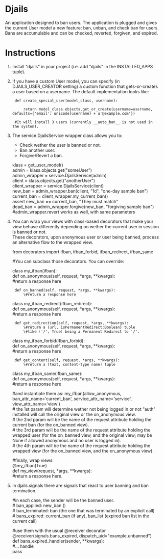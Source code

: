 Djails
======

An application designed to ban users. The application is plugged and gives the current User model a new feature: ban, unban, and check ban for users. Bans are accumulable and can be checked, reverted, forgiven, and expired.

Instructions
============

1. Install "djails" in your project (i.e. add "djails" in the INSTALLED_APPS tuple).  
  
2. If you have a custom User model, you can specify (in DJAILS_USER_CREATOR setting) a custom function that gets-or-creates a user based on a username. The default implementation looks like:

        def create_special_user(model_class, username):  
        
            return model_class.objects.get_or_create(username=username, defaults={'email': unicode(username) + u'@example.com'})  

        #It will install 3 users (currently __auto_ban__ is not used in the system).  
  
3. The service.DjailsService wrapper class allows you to:

    * Check wether the user is banned or not.  
    * Ban another user.  
    * Forgive/Revert a ban.  

    klass = get_user_model()  
    admin = klass.objects.get("someUser")  
    admin_wrapper = service.DjailsService(admin)  
    client = klass.objects.get("anotherUser")  
    client_wrapper = service.DjailsService(client)  
    new_ban = admin_wrapper.ban(client, "1d", "one-day sample ban")  
    current_ban = client_wrapper.my_current_ban()  
    assert new_ban == current_ban, "They must match"  
    dead_ban = admin_wrapper.forgive(new_ban, "forgiving sample ban")  
    #admin_wrapper.revert works as well, with same parameters  

4. You can wrap your views with class-based decorators that make your view behave differently depending on wether the current user in session is banned or not.  
These decorators, upon anonymous user or user being banned, process an alternative flow to the wrapped view.  

    from decorators import ifban, ifban_forbid, ifban_redirect, ifban_same  
    
    \#You can subclass those decorators. You can override:  
    
    class my_ifban(ifban):  
        def on_anonymous(self, request, *args, **kwargs):  
            \#return a response here  

        def on_banned(self, request, *args, **kwargs):  
            \#return a response here  
    
    class my_ifban_redirect(ifban_redirect):  
        def on_anonymous(self, request, *args, **kwargs):  
            \#return a response here  
    
        def get_redirection(self, request, *args, **kwargs):  
            \#return a (url, isPermanentRedirect:Boolean) tuple  
            \#like ('/', True) being a Permanent Redirect to '/'.  
    
    class my_ifban_forbid(ifban_forbid):  
        def on_anonymous(self, request, *args, **kwargs):  
            \#return a response here  
    
        def get_content(self, request, *args, **kwargs):  
            \#return a (text, content-type name) tuple  
    
    class my_ifban_same(ifban_same):  
        def on_anonymous(self, request, *args, **kwargs):  
            \#return a response here  
    
    \#and instantiate them as: my_ifban(allow_anonymous, ban_attr_name='current_ban', service_attr_name='service', view_attr_name='view')  
    \#   the 1st param will determine wether not being logged in or not "auth" installed will call the original view or the on_anonymous view.  
    \#   the 2nd param will be the name of the request attribute holding the current ban (for the on_banned view).  
    \#   the 3rd param will be the name of the request attribute holding the wrapped user (for the on_banned view, and the original view; may be None if allowed anonymous and no user is logged in).  
    \#   the 4th param will be the name of the request attribute holding the wrapped view (for the on_banned view, and the on_anonymous view).  
    
    \#finally, wrap views  
    @my_ifban(True)  
    def my_view(request, *args, **kwargs):  
        \#return a response here.  

5. In djails.signals there are signals that react to user banning and ban termination.

    \#in each case, the sender will be the banned user.  
    \#  ban_applied: new_ban ()  
    \#  ban_terminated: ban (the one that was terminated by an explicit call)  
    \#  bans_expired: current_ban (if any), ban_list (expired ban list in the current call)  
    
    \#use them with the usual @receiver decorator  
    @receiver(signals.bans_expired, dispatch_uid="example.unbanned")  
    def bans_expired_handler(sender, **kwargs):  
        \#... handle  
        pass  
